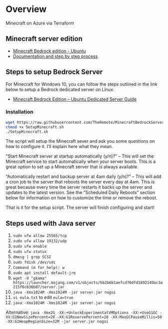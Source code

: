 # Overview
Minecraft on Azure via Terraform

## Minecraft server edition
- [Minecraft Bedrock edition - Ubuntu](https://jamesachambers.com/minecraft-bedrock-edition-ubuntu-dedicated-server-guide/)
- [Documentation and step by step process](https://minecraft.gamepedia.com/Tutorials/Setting_up_a_server)

## Steps to setup Bedrock Server
For Minecraft for Windows 10, you can follow the steps outlined in the link below to setup a Bedrock dedicated server on Linux

- [Minecraft Bedrock Edition – Ubuntu Dedicated Server Guide](https://jamesachambers.com/minecraft-bedrock-edition-ubuntu-dedicated-server-guide/)

### Installation
```bash
wget https://raw.githubusercontent.com/TheRemote/MinecraftBedrockServer/master/SetupMinecraft.sh
chmod +x SetupMinecraft.sh
./SetupMinecraft.sh
```

The script will setup the Minecraft sever and ask you some questions on how to configure it. I’ll explain here what they mean.

“Start Minecraft server at startup automatically (y/n)?” – This will set the Minecraft service to start automatically when your server boots. This is a great option to set up a Minecraft server that is always available.

“Automatically restart and backup server at 4am daily (y/n)?” – This will add a cron job to the server that reboots the server every day at 4am. This is great because every time the server restarts it backs up the server and updates to the latest version. See the “Scheduled Daily Reboots” section below for information on how to customize the time or remove the reboot.

That is it for the setup script. The server will finish configuring and start!

## Steps used with Java server
1. `sudo ufw allow 25565/tcp`
2. `sudo ufw allow 19132/udp`
3. `sudo ufw enable`
4. `sudo ufw status`
5. `dmesg | grep SCSI`
6. `sudo fdisk /dev/sdc`
7. `Command (m for help): w`
8. `sudo apt install default-jre`
9. `wget -U "gkama" https://launcher.mojang.com/v1/objects/bb2b6b1aefcd70dfd1892149ac3a215f6c636b07/server.jar`
10. `java -Xmx1024M -Xms1024M -jar server.jar nogui`
11. `vi eula.txt` to edit `eula=true`
12. `java -Xmx1024M -Xms1024M -jar server.jar nogui`

Alternative: `java -Xmx2G -XX:+UnlockExperimentalVMOptions -XX:+UseG1GC -XX:G1NewSizePercent=20 -XX:G1ReservePercent=20 -XX:MaxGCPauseMillis=50 -XX:G1HeapRegionSize=32M -jar server.jar nogui`